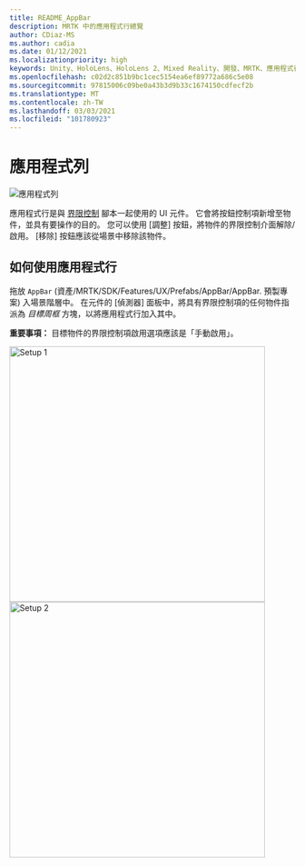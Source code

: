 ```yaml
---
title: README_AppBar
description: MRTK 中的應用程式行總覽
author: CDiaz-MS
ms.author: cadia
ms.date: 01/12/2021
ms.localizationpriority: high
keywords: Unity、HoloLens、HoloLens 2、Mixed Reality、開發、MRTK、應用程式行、
ms.openlocfilehash: c02d2c851b9bc1cec5154ea6ef89772a686c5e08
ms.sourcegitcommit: 97815006c09be0a43b3d9b33c1674150cdfecf2b
ms.translationtype: MT
ms.contentlocale: zh-TW
ms.lasthandoff: 03/03/2021
ms.locfileid: "101780923"
---
```

# <a name="app-bar"></a>應用程式列

![應用程式列](../images/app-bar/MRTK_AppBar_Main.png)

應用程式行是與 [界限控制](BoundsControl.md) 腳本一起使用的 UI 元件。 它會將按鈕控制項新增至物件，並具有要操作的目的。 您可以使用 [調整] 按鈕，將物件的界限控制介面解除/啟用。 [移除] 按鈕應該從場景中移除該物件。

## <a name="how-to-use-app-bar"></a>如何使用應用程式行

拖放 `AppBar` (資產/MRTK/SDK/Features/UX/Prefabs/AppBar/AppBar. 預製專案) 入場景階層中。 在元件的 [偵測器] 面板中，將具有界限控制項的任何物件指派為 *目標周框* 方塊，以將應用程式行加入其中。

**重要事項：** 目標物件的界限控制項啟用選項應該是「手動啟用」。

<img src="../images/app-bar/MRTK_AppBar_Setup1.png" width="450" alt="Setup 1">

<img src="../images/app-bar/MRTK_AppBar_Setup2.png" width="450" alt="Setup 2">
